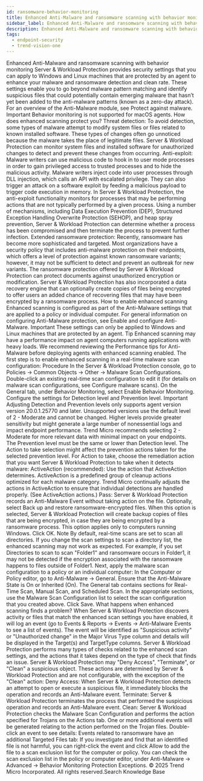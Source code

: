 ```yaml
---
id: ransomware-behavior-monitoring
title: Enhanced Anti-Malware and ransomware scanning with behavior monitoring
sidebar_label: Enhanced Anti-Malware and ransomware scanning with behavior monitoring
description: Enhanced Anti-Malware and ransomware scanning with behavior monitoring
tags:
  - endpoint-security
  - trend-vision-one
---
```


 Enhanced Anti-Malware and ransomware scanning with behavior monitoring Server & Workload Protection provides security settings that you can apply to Windows and Linux machines that are protected by an agent to enhance your malware and ransomware detection and clean rate. These settings enable you to go beyond malware pattern matching and identify suspicious files that could potentially contain emerging malware that hasn’t yet been added to the anti-malware patterns (known as a zero-day attack). For an overview of the Anti-Malware module, see Protect against malware. Important Behavior monitoring is not supported for macOS agents. How does enhanced scanning protect you? Threat detection: To avoid detection, some types of malware attempt to modify system files or files related to known installed software. These types of changes often go unnoticed because the malware takes the place of legitimate files. Server & Workload Protection can monitor system files and installed software for unauthorized changes to detect and prevent these changes from occurring. Anti-exploit: Malware writers can use malicious code to hook in to user mode processes in order to gain privileged access to trusted processes and to hide the malicious activity. Malware writers inject code into user processes through DLL injection, which calls an API with escalated privilege. They can also trigger an attack on a software exploit by feeding a malicious payload to trigger code execution in memory. In Server & Workload Protection, the anti-exploit functionality monitors for processes that may be performing actions that are not typically performed by a given process. Using a number of mechanisms, including Data Execution Prevention (DEP), Structured Exception Handling Overwrite Protection (SEHOP), and heap spray prevention, Server & Workload Protection can determine whether a process has been compromised and then terminate the process to prevent further infection. Extended ransomware protection: Recently, ransomware has become more sophisticated and targeted. Most organizations have a security policy that includes anti-malware protection on their endpoints, which offers a level of protection against known ransomware variants; however, it may not be sufficient to detect and prevent an outbreak for new variants. The ransomware protection offered by Server & Workload Protection can protect documents against unauthorized encryption or modification. Server & Workload Protection has also incorporated a data recovery engine that can optionally create copies of files being encrypted to offer users an added chance of recovering files that may have been encrypted by a ransomware process. How to enable enhanced scanning Enhanced scanning is configured as part of the Anti-Malware settings that are applied to a policy or individual computer. For general information on configuring Anti-Malware protection, see Enable and configure Anti-Malware. Important These settings can only be applied to Windows and Linux machines that are protected by an agent. Tip Enhanced scanning may have a performance impact on agent computers running applications with heavy loads. We recommend reviewing the Performance tips for Anti-Malware before deploying agents with enhanced scanning enabled. The first step is to enable enhanced scanning in a real-time malware scan configuration: Procedure In the Server & Workload Protection console, go to Policies → Common Objects → Other → Malware Scan Configurations. Double-click an existing real-time scan configuration to edit it (for details on malware scan configurations, see Configure malware scans). On the General tab, under Behavior Monitoring, select Enable Behavior Monitoring. Configure the settings for Detection level and Prevention level. Important Adjusting Detection and Prevention levels only supports agent version version 20.0.1.25770 and later. Unsupported versions use the default level of 2 - Moderate and cannot be changed. Higher levels provide greater sensitivity but might generate a large number of nonessential logs and impact endpoint performance. Trend Micro recommends selecting 2 - Moderate for more relevant data with minimal impact on your endpoints. The Prevention level must be the same or lower than Detection level. The Action to take selection might affect the prevention actions taken for the selected prevention level. For Action to take, choose the remediation action that you want Server & Workload Protection to take when it detects malware: ActiveAction (recommended): Use the action that ActiveAction determines. ActiveAction is a predefined group of cleanup actions optimized for each malware category. Trend Micro continually adjusts the actions in ActiveAction to ensure that individual detections are handled properly. (See ActiveAction actions.) Pass: Server & Workload Protection records an Anti-Malware Event without taking action on the file. Optionally, select Back up and restore ransomware-encrypted files. When this option is selected, Server & Workload Protection will create backup copies of files that are being encrypted, in case they are being encrypted by a ransomware process. This option applies only to computers running Windows. Click OK. Note By default, real-time scans are set to scan all directories. If you change the scan settings to scan a directory list, the enhanced scanning may not work as expected. For example, if you set Directories to scan to scan "Folder1" and ransomware occurs in Folder1, it may not be detected if the encryption associated with the ransomware happens to files outside of Folder1. Next, apply the malware scan configuration to a policy or an individual computer: In the Computer or Policy editor, go to Anti-Malware → General. Ensure that the Anti-Malware State is On or Inherited (On). The General tab contains sections for Real-Time Scan, Manual Scan, and Scheduled Scan. In the appropriate sections, use the Malware Scan Configuration list to select the scan configuration that you created above. Click Save. What happens when enhanced scanning finds a problem? When Server & Workload Protection discovers activity or files that match the enhanced scan settings you have enabled, it will log an event (go to Events & Reports → Events → Anti-Malware Events to see a list of events). The event will be identified as "Suspicious activity" or "Unauthorized change" in the Major Virus Type column and details will be displayed in the Target(s) and TargetType columns. Server & Workload Protection performs many types of checks related to the enhanced scan settings, and the actions that it takes depend on the type of check that finds an issue. Server & Workload Protection may "Deny Access", "Terminate", or "Clean" a suspicious object. These actions are determined by Server & Workload Protection and are not configurable, with the exception of the "Clean" action: Deny Access: When Server & Workload Protection detects an attempt to open or execute a suspicious file, it immediately blocks the operation and records an Anti-Malware event. Terminate: Server & Workload Protection terminates the process that performed the suspicious operation and records an Anti-Malware event. Clean: Server & Workload Protection checks the Malware Scan Configuration and performs the action specified for Trojans on the Actions tab. One or more additional events will be generated relating to the action performed on the Trojan files. Double-click an event to see details: Events related to ransomware have an additional Targeted Files tab: If you investigate and find that an identified file is not harmful, you can right-click the event and click Allow to add the file to a scan exclusion list for the computer or policy. You can check the scan exclusion list in the policy or computer editor, under Anti-Malware → Advanced → Behavior Monitoring Protection Exceptions. © 2025 Trend Micro Incorporated. All rights reserved.Search Knowledge Base